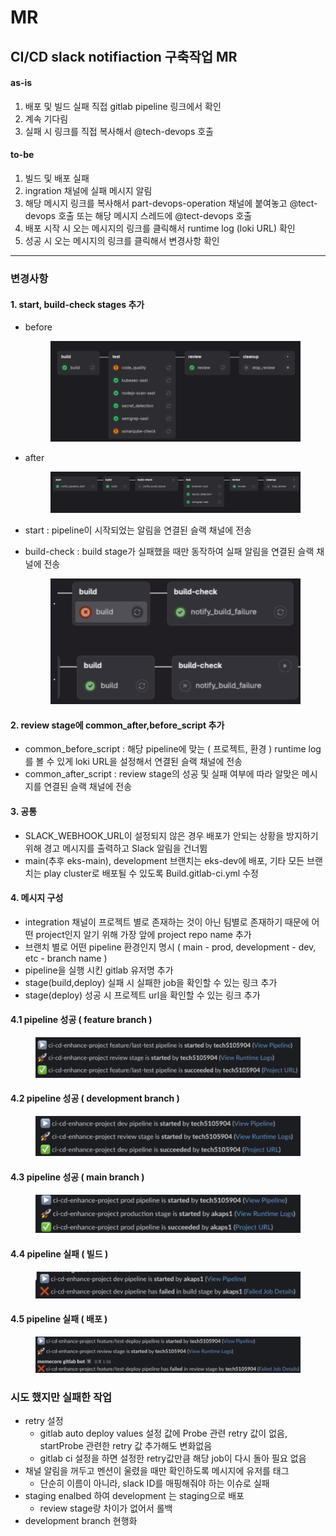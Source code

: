 # MR

## CI/CD slack notifiaction 구축작업 MR&#x20;

#### as-is

1. 배포 및 빌드 실패 직접 gitlab pipeline 링크에서 확인
2. 계속 기다림
3. 실패 시 링크를 직접 복사해서 @tech-devops 호출

#### to-be

1. 빌드 및 배포 실패
2. ingration 채널에 실패 메시지 알림
3. 해당 메시지 링크를 복사해서 part-devops-operation 채널에 붙여놓고 @tect-devops 호출 또는 해당 메시지 스레드에 @tect-devops 호출
4. 배포 시작 시 오는 메시지의 링크를 클릭해서 runtime log (loki URL) 확인
5. 성공 시 오는 메시지의 링크를 클릭해서 변경사항 확인

***

### 변경사항

#### 1. start, build-check stages 추가

*   before

    <figure><img src="../../.gitbook/assets/image (1).png" alt=""><figcaption></figcaption></figure>
*   after

    <figure><img src="../../.gitbook/assets/image (34).png" alt=""><figcaption></figcaption></figure>
* start : pipeline이 시작되었는 알림을 연결된 슬랙 채널에 전송
*   build-check : build stage가 실패했을 때만 동작하여 실패 알림을 연결된 슬랙 채널에 전송

    <figure><img src="../../.gitbook/assets/image (1) (1).png" alt=""><figcaption></figcaption></figure>

#### 2. review stage에 common\_after,before\_script 추가

* common\_before\_script : 해당 pipeline에 맞는 ( 프로젝트, 환경 ) runtime log를 볼 수 있게 loki URL을 설정해서 연결된 슬랙 채널에 전송
* common\_after\_script : review stage의 성공 및 실패 여부에 따라 알맞은 메시지를 연결된 슬랙 채널에 전송

#### 3. 공통

* SLACK\_WEBHOOK\_URL이 설정되지 않은 경우 배포가 안되는 상황을 방지하기 위해 경고 메시지를 출력하고 Slack 알림을 건너뜀
* main(추후 eks-main), development 브랜치는 eks-dev에 배포, 기타 모든 브랜치는 play cluster로 배포될 수 있도록 Build.gitlab-ci.yml 수정

#### 4. 메시지 구성

* integration 채널이 프로젝트 별로 존재하는 것이 아닌 팀별로 존재하기 때문에 어떤 project인지 알기 위해 가장 앞에 project repo name 추가
* 브랜치 별로 어떤 pipeline 환경인지 명시 ( main - prod, development - dev, etc - branch name )
* pipeline을 실행 시킨 gitlab 유저명 추가
* stage(build,deploy) 실패 시 실패한 job을 확인할 수 있는 링크 추가
* stage(deploy) 성공 시 프로젝트 url을 확인할 수 있는 링크 추가

#### 4.1 pipeline 성공 ( feature branch )

<figure><img src="../../.gitbook/assets/image (1) (1) (1).png" alt=""><figcaption></figcaption></figure>

#### 4.2 pipeline 성공 ( development branch )

<figure><img src="../../.gitbook/assets/image (2).png" alt=""><figcaption></figcaption></figure>

#### 4.3 pipeline 성공 ( main branch )

<figure><img src="../../.gitbook/assets/image (3).png" alt=""><figcaption></figcaption></figure>

#### 4.4 pipeline 실패 ( 빌드 )

<figure><img src="../../.gitbook/assets/image (4).png" alt=""><figcaption></figcaption></figure>

#### 4.5 pipeline 실패 ( 배포 )

<figure><img src="../../.gitbook/assets/image (5).png" alt=""><figcaption></figcaption></figure>

### 시도 했지만 실패한 작업

* retry 설정&#x20;
  * gitlab auto deploy values 설정 값에 Probe 관련 retry 값이 없음, startProbe 관련한 retry 값 추가해도 변화없음
  * gitlab ci 설정을 하면 설정한 retry값만큼 해당 job이 다시 돌아 필요 없음
* 채널 알림을 꺼두고 멘션이 울렸을 때만 확인하도록 메시지에 유저를 태그&#x20;
  * 단순히 이름이 아니라, slack ID를 매핑해줘야 하는 이슈로 실패
* staging enalbed 하여 development 는 staging으로 배포
  * review stage랑 차이가 없어서 롤백
* development branch 현행화
